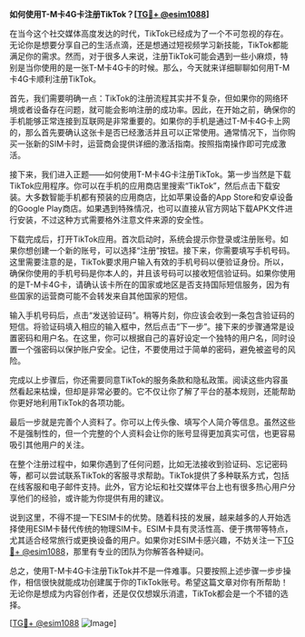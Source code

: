 **如何使用T-M卡4G卡注册TikTok？[[TG💪+ @esim1088](https://t.me/s/esim1088)]**

在当今这个社交媒体高度发达的时代，TikTok已经成为了一个不可忽视的存在。无论你是想要分享自己的生活点滴，还是想通过短视频学习新技能，TikTok都能满足你的需求。然而，对于很多人来说，注册TikTok可能会遇到一些小麻烦，特别是当你使用的是一张T-M卡4G卡的时候。那么，今天就来详细聊聊如何用T-M卡4G卡顺利注册TikTok。

首先，我们需要明确一点：TikTok的注册流程其实并不复杂，但如果你的网络环境或者设备存在问题，就可能会影响注册的成功率。因此，在开始之前，确保你的手机能够正常连接到互联网是非常重要的。如果你的手机是通过T-M卡4G卡上网的，那么首先要确认这张卡是否已经激活并且可以正常使用。通常情况下，当你购买一张新的SIM卡时，运营商会提供详细的激活指南。按照指南操作即可完成激活。

接下来，我们进入正题——如何使用T-M卡4G卡注册TikTok。第一步当然是下载TikTok应用程序。你可以在手机的应用商店里搜索“TikTok”，然后点击下载安装。大多数智能手机都有预装的应用商店，比如苹果设备的App Store和安卓设备的Google Play商店。如果遇到特殊情况，也可以直接从官方网站下载APK文件进行安装，不过这种方式需要格外注意文件来源的安全性。

下载完成后，打开TikTok应用。首次启动时，系统会提示你登录或注册账号。如果你想创建一个新的账号，可以选择“注册”按钮。接下来，你需要填写手机号码。这里需要注意的是，TikTok要求用户输入有效的手机号码以便验证身份。所以，确保你使用的手机号码是你本人的，并且该号码可以接收短信验证码。如果你使用的是T-M卡4G卡，请确认该卡所在的国家或地区是否支持国际短信服务，因为有些国家的运营商可能不会转发来自其他国家的短信。

输入手机号码后，点击“发送验证码”。稍等片刻，你应该会收到一条包含验证码的短信。将验证码填入相应的输入框中，然后点击“下一步”。接下来的步骤通常是设置密码和用户名。在这里，你可以根据自己的喜好设定一个独特的用户名，同时设置一个强密码以保护账户安全。记住，不要使用过于简单的密码，避免被盗号的风险。

完成以上步骤后，你还需要同意TikTok的服务条款和隐私政策。阅读这些内容虽然看起来枯燥，但却是非常必要的。它不仅让你了解了平台的基本规则，还能帮助你更好地利用TikTok的各项功能。

最后一步就是完善个人资料了。你可以上传头像、填写个人简介等信息。虽然这些不是强制性的，但一个完整的个人资料会让你的账号显得更加真实可信，也更容易吸引其他用户的关注。

在整个注册过程中，如果你遇到了任何问题，比如无法接收到验证码、忘记密码等，都可以尝试联系TikTok的客服寻求帮助。TikTok提供了多种联系方式，包括在线客服和电子邮件支持。此外，官方论坛和社交媒体平台上也有很多热心用户分享他们的经验，或许能为你提供有用的建议。

说到这里，不得不提一下ESIM卡的优势。随着科技的发展，越来越多的人开始选择使用ESIM卡替代传统的物理SIM卡。ESIM卡具有灵活性高、便于携带等特点，尤其适合经常旅行或更换设备的用户。如果你对ESIM卡感兴趣，不妨关注一下[TG💪+ @esim1088](https://t.me/s/esim1088)，那里有专业的团队为你解答各种疑问。

总之，使用T-M卡4G卡注册TikTok并不是一件难事。只要按照上述步骤一步步操作，相信很快就能成功创建属于你的TikTok账号。希望这篇文章对你有所帮助！无论你是想成为内容创作者，还是仅仅想娱乐消遣，TikTok都会是一个不错的选择。

[[TG💪+ @esim1088](https://t.me/s/esim1088) ![Image](https://i.postimg.cc/4NQfJmqS/Snipaste-2025-05-13-00-14-12.png)]